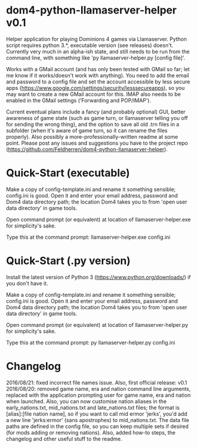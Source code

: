 # dom4-python-llamaserver-helper v0.1
Helper application for playing Dominions 4 games via Llamaserver. Python script requires python 3.*, executable version (see releases) doesn't. Currently very much in an alpha-ish state, and still needs to be run from the command line, with something like 'py llamaserver-helper.py [config file]'. 

Works with a GMail account (and has only been tested with GMail so far; let me know if it works/doesn't work with anything). You need to add the email and password to a config file and set the account accessible by less secure apps (https://www.google.com/settings/security/lesssecureapps), so you may want to create a new GMail account for this. IMAP also needs to be enabled in the GMail settings ('Forwarding and POP/IMAP').

Current eventual plans include a fancy (and probably optional) GUI, better awareness of game state (such as game turn, or llamaserver telling you off for sending the wrong thing), and the option to save all old .trn files in a subfolder (when it's aware of game turn, so it can rename the files properly). Also possibly a more-professionally-written readme at some point.
Please post any issues and suggestions you have to the project repo (https://github.com/Feldherren/dom4-python-llamaserver-helper).

# Quick-Start (executable)
Make a copy of config-template.ini and rename it something sensible; config.ini is good. Open it and enter your email address, password and Dom4 data directory path; the location Dom4 takes you to from 'open user data directory' in game tools.

Open command prompt (or equivalent) at location of llamaserver-helper.exe for simplicity's sake.

Type this at the command prompt: llamaserver-helper.exe config.ini

# Quick-Start (.py version)
Install the latest version of Python 3 (https://www.python.org/downloads/) if you don't have it.

Make a copy of config-template.ini and rename it something sensible; config.ini is good. Open it and enter your email address, password and Dom4 data directory path; the location Dom4 takes you to from 'open user data directory' in game tools.

Open command prompt (or equivalent) at location of llamaserver-helper.py for simplicity's sake.

Type this at the command prompt: py llamaserver-helper.py config.ini

# Changelog
2016/08/21: fixed incorrect file names issue. Also, first official release: v0.1
2016/08/20: removed game name, era and nation command line arguments, replaced with the application prompting user for game name, era and nation when launched. Also, you can now customise nation aliases in the early_nations.txt, mid_nations.txt and late_nations.txt files; the format is [alias]:[file nation name], so if you want to call mid ermor 'jerks', you'd add a new line 'jerks:ermor' (sans apostrophes) to mid_nations.txt. The data file paths are defined in the config file, so you can keep multiple sets if desired (for mods adding or removing nations). Also, added how-to steps, the changelog and other useful stuff to the readme.